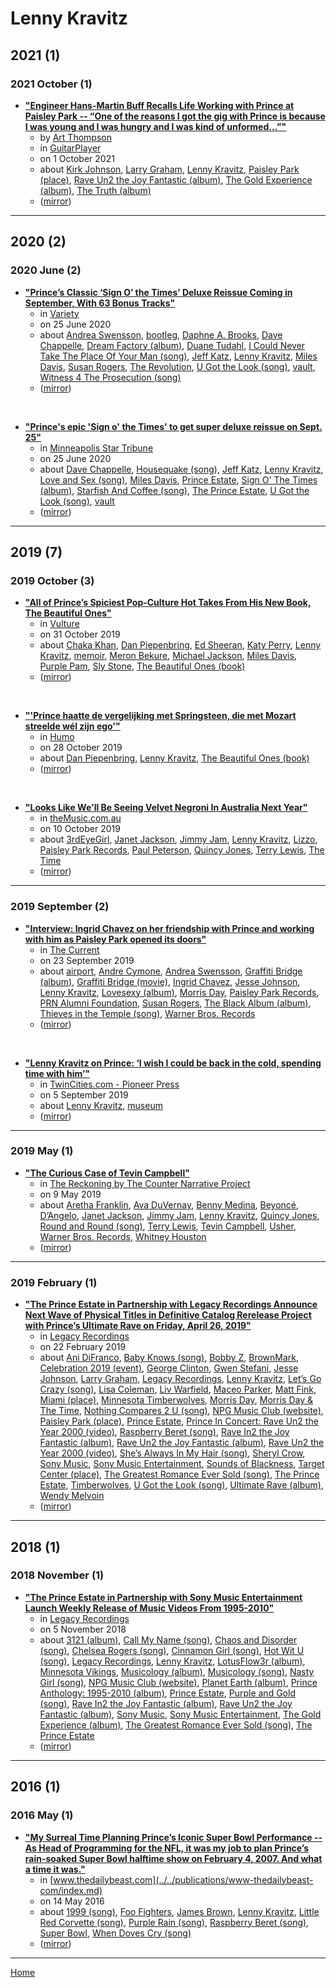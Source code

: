 # Lenny Kravitz

## 2021 (1)

### 2021 October (1)

 - [**"Engineer Hans-Martin Buff Recalls Life Working with Prince at Paisley Park -- “One of the reasons I got the gig with Prince is because I was young and I was hungry and I was kind of unformed...”"**](https://www.guitarplayer.com/players/engineer-hans-martin-buff-recalls-life-working-with-prince-at-paisley-park)
    - by [Art Thompson](../../authors/art-thompson/index.md)
    - in [GuitarPlayer](../../publications/guitarplayer/index.md)
    - on 1 October 2021
    - about [Kirk Johnson](../../topics/kirk-johnson/index.md), [Larry Graham](../../topics/larry-graham/index.md), [Lenny Kravitz](../../topics/lenny-kravitz/index.md), [Paisley Park (place)](../../topics/place/paisley-park/index.md), [Rave Un2 the Joy Fantastic (album)](../../topics/album/rave-un2-the-joy-fantastic/index.md), [The Gold Experience (album)](../../topics/album/the-gold-experience/index.md), [The Truth (album)](../../topics/album/the-truth/index.md)
    - ([mirror](https://web.archive.org/web/*/https://www.guitarplayer.com/players/engineer-hans-martin-buff-recalls-life-working-with-prince-at-paisley-park))

----

## 2020 (2)

### 2020 June (2)

 - [**"Prince’s Classic ‘Sign O’ the Times’ Deluxe Reissue Coming in September, With 63 Bonus Tracks"**](https://variety.com/2020/music/news/prince-sign-o-the-times-deluxe-reissue-bonus-tracks-1234689805/)
    - in [Variety](../../publications/variety/index.md)
    - on 25 June 2020
    - about [Andrea Swensson](../../topics/andrea-swensson/index.md), [bootleg](../../topics/bootleg/index.md), [Daphne A. Brooks](../../topics/daphne-a-brooks/index.md), [Dave Chappelle](../../topics/dave-chappelle/index.md), [Dream Factory (album)](../../topics/album/dream-factory/index.md), [Duane Tudahl](../../topics/duane-tudahl/index.md), [I Could Never Take The Place Of Your Man (song)](../../topics/song/i-could-never-take-the-place-of-your-man/index.md), [Jeff Katz](../../topics/jeff-katz/index.md), [Lenny Kravitz](../../topics/lenny-kravitz/index.md), [Miles Davis](../../topics/miles-davis/index.md), [Susan Rogers](../../topics/susan-rogers/index.md), [The Revolution](../../topics/the-revolution/index.md), [U Got the Look (song)](../../topics/song/u-got-the-look/index.md), [vault](../../topics/vault/index.md), [Witness 4 The Prosecution (song)](../../topics/song/witness-4-the-prosecution/index.md)
    - ([mirror](https://web.archive.org/web/*/https://variety.com/2020/music/news/prince-sign-o-the-times-deluxe-reissue-bonus-tracks-1234689805/))

<br />

 - [**"Prince's epic 'Sign o' the Times' to get super deluxe reissue on Sept. 25"**](https://www.startribune.com/prince-s-epic-sign-o-the-times-to-get-super-deluxe-reissue-on-sept-25/571488832/)
    - in [Minneapolis Star Tribune](../../publications/minneapolis-star-tribune/index.md)
    - on 25 June 2020
    - about [Dave Chappelle](../../topics/dave-chappelle/index.md), [Housequake (song)](../../topics/song/housequake/index.md), [Jeff Katz](../../topics/jeff-katz/index.md), [Lenny Kravitz](../../topics/lenny-kravitz/index.md), [Love and Sex (song)](../../topics/song/love-and-sex/index.md), [Miles Davis](../../topics/miles-davis/index.md), [Prince Estate](../../topics/prince-estate/index.md), [Sign O' The Times (album)](../../topics/album/sign-o-the-times/index.md), [Starfish And Coffee (song)](../../topics/song/starfish-and-coffee/index.md), [The Prince Estate](../../topics/the-prince-estate/index.md), [U Got the Look (song)](../../topics/song/u-got-the-look/index.md), [vault](../../topics/vault/index.md)
    - ([mirror](https://web.archive.org/web/*/https://www.startribune.com/prince-s-epic-sign-o-the-times-to-get-super-deluxe-reissue-on-sept-25/571488832/))

----

## 2019 (7)

### 2019 October (3)

 - [**"All of Prince’s Spiciest Pop-Culture Hot Takes From His New Book, The Beautiful Ones"**](https://www.vulture.com/2019/10/prince-memoir-pop-culture-hot-takes.html)
    - in [Vulture](../../publications/vulture/index.md)
    - on 31 October 2019
    - about [Chaka Khan](../../topics/chaka-khan/index.md), [Dan Piepenbring](../../topics/dan-piepenbring/index.md), [Ed Sheeran](../../topics/ed-sheeran/index.md), [Katy Perry](../../topics/katy-perry/index.md), [Lenny Kravitz](../../topics/lenny-kravitz/index.md), [memoir](../../topics/memoir/index.md), [Meron Bekure](../../topics/meron-bekure/index.md), [Michael Jackson](../../topics/michael-jackson/index.md), [Miles Davis](../../topics/miles-davis/index.md), [Purple Pam](../../topics/purple-pam/index.md), [Sly Stone](../../topics/sly-stone/index.md), [The Beautiful Ones (book)](../../topics/book/the-beautiful-ones/index.md)
    - ([mirror](https://web.archive.org/web/*/https://www.vulture.com/2019/10/prince-memoir-pop-culture-hot-takes.html))

<br />

 - [**"'Prince haatte de vergelijking met Springsteen, die met Mozart streelde wél zijn ego'"**](https://www.humo.be/humo-archief/406597/het-blijft-vreemd-dat-de-politie-de-zaak-heeft-gesloten-we-weten-nog-steeds-niet-wie-prince-die-dodelijke-fentanyl-heeft-gegeven)
    - in [Humo](../../publications/humo/index.md)
    - on 28 October 2019
    - about [Dan Piepenbring](../../topics/dan-piepenbring/index.md), [Lenny Kravitz](../../topics/lenny-kravitz/index.md), [The Beautiful Ones (book)](../../topics/book/the-beautiful-ones/index.md)
    - ([mirror](https://web.archive.org/web/*/https://www.humo.be/humo-archief/406597/het-blijft-vreemd-dat-de-politie-de-zaak-heeft-gesloten-we-weten-nog-steeds-niet-wie-prince-die-dodelijke-fentanyl-heeft-gegeven))

<br />

 - [**"Looks Like We'll Be Seeing Velvet Negroni In Australia Next Year"**](https://themusic.com.au/features/og-flavas-velvet-negroni-cyclone/v8zb09LV1Nc/)
    - in [theMusic.com.au](../../publications/themusic-com-au/index.md)
    - on 10 October 2019
    - about [3rdEyeGirl](../../topics/3rdeyegirl/index.md), [Janet Jackson](../../topics/janet-jackson/index.md), [Jimmy Jam](../../topics/jimmy-jam/index.md), [Lenny Kravitz](../../topics/lenny-kravitz/index.md), [Lizzo](../../topics/lizzo/index.md), [Paisley Park Records](../../topics/paisley-park-records/index.md), [Paul Peterson](../../topics/paul-peterson/index.md), [Quincy Jones](../../topics/quincy-jones/index.md), [Terry Lewis](../../topics/terry-lewis/index.md), [The Time](../../topics/the-time/index.md)
    - ([mirror](https://web.archive.org/web/*/https://themusic.com.au/features/og-flavas-velvet-negroni-cyclone/v8zb09LV1Nc/))

----

### 2019 September (2)

 - [**"Interview: Ingrid Chavez on her friendship with Prince and working with him as Paisley Park opened its doors"**](https://www.thecurrent.org/feature/2019/06/13/interview-ingrid-chavez-on-her-friendship-with-prince-and-working-with-him-as-paisley-par)
    - in [The Current](../../publications/the-current/index.md)
    - on 23 September 2019
    - about [airport](../../topics/airport/index.md), [Andre Cymone](../../topics/andre-cymone/index.md), [Andrea Swensson](../../topics/andrea-swensson/index.md), [Graffiti Bridge (album)](../../topics/album/graffiti-bridge/index.md), [Graffiti Bridge (movie)](../../topics/movie/graffiti-bridge/index.md), [Ingrid Chavez](../../topics/ingrid-chavez/index.md), [Jesse Johnson](../../topics/jesse-johnson/index.md), [Lenny Kravitz](../../topics/lenny-kravitz/index.md), [Lovesexy (album)](../../topics/album/lovesexy/index.md), [Morris Day](../../topics/morris-day/index.md), [Paisley Park Records](../../topics/paisley-park-records/index.md), [PRN Alumni Foundation](../../topics/prn-alumni-foundation/index.md), [Susan Rogers](../../topics/susan-rogers/index.md), [The Black Album (album)](../../topics/album/the-black-album/index.md), [Thieves in the Temple (song)](../../topics/song/thieves-in-the-temple/index.md), [Warner Bros. Records](../../topics/warner-bros-records/index.md)
    - ([mirror](https://web.archive.org/web/*/https://www.thecurrent.org/feature/2019/06/13/interview-ingrid-chavez-on-her-friendship-with-prince-and-working-with-him-as-paisley-par))

<br />

 - [**"Lenny Kravitz on Prince: ‘I wish I could be back in the cold, spending time with him’"**](https://www.twincities.com/2019/09/05/lenny-kravitz-on-prince-i-wish-i-could-be-back-in-the-cold-spending-time-with-him/)
    - in [TwinCities.com - Pioneer Press](../../publications/twincities-com-pioneer-press/index.md)
    - on 5 September 2019
    - about [Lenny Kravitz](../../topics/lenny-kravitz/index.md), [museum](../../topics/museum/index.md)
    - ([mirror](https://web.archive.org/web/*/https://www.twincities.com/2019/09/05/lenny-kravitz-on-prince-i-wish-i-could-be-back-in-the-cold-spending-time-with-him/))

----

### 2019 May (1)

 - [**"The Curious Case of Tevin Campbell"**](https://www.thereckoningmag.com/the-reckoning-blog/the-curious-case-of-tevin-campbell)
    - in [The Reckoning by The Counter Narrative Project](../../publications/the-reckoning-by-the-counter-narrative-project/index.md)
    - on 9 May 2019
    - about [Aretha Franklin](../../topics/aretha-franklin/index.md), [Ava DuVernay](../../topics/ava-duvernay/index.md), [Benny Medina](../../topics/benny-medina/index.md), [Beyoncé](../../topics/beyonc/index.md), [D’Angelo](../../topics/d-angelo/index.md), [Janet Jackson](../../topics/janet-jackson/index.md), [Jimmy Jam](../../topics/jimmy-jam/index.md), [Lenny Kravitz](../../topics/lenny-kravitz/index.md), [Quincy Jones](../../topics/quincy-jones/index.md), [Round and Round (song)](../../topics/song/round-and-round/index.md), [Terry Lewis](../../topics/terry-lewis/index.md), [Tevin Campbell](../../topics/tevin-campbell/index.md), [Usher](../../topics/usher/index.md), [Warner Bros. Records](../../topics/warner-bros-records/index.md), [Whitney Houston](../../topics/whitney-houston/index.md)
    - ([mirror](https://web.archive.org/web/*/https://www.thereckoningmag.com/the-reckoning-blog/the-curious-case-of-tevin-campbell))

----

### 2019 February (1)

 - [**"The Prince Estate in Partnership with Legacy Recordings Announce Next Wave of Physical Titles in Definitive Catalog Rerelease Project with Prince’s Ultimate Rave on Friday, April 26, 2019"**](https://www.legacyrecordings.com/2019/02/22/the-prince-estate-in-partnership-with-legacy-recordings-announce-next-wave-of-physical-titles-cd-dvd-vinyl-in-definitive-catalog-rerelease-project-with-princes-ultimate-rave-on-friday-april-26-2/)
    - in [Legacy Recordings](../../publications/legacy-recordings/index.md)
    - on 22 February 2019
    - about [Ani DiFranco](../../topics/ani-difranco/index.md), [Baby Knows (song)](../../topics/song/baby-knows/index.md), [Bobby Z](../../topics/bobby-z/index.md), [BrownMark](../../topics/brownmark/index.md), [Celebration 2019 (event)](../../topics/event/celebration-2019/index.md), [George Clinton](../../topics/george-clinton/index.md), [Gwen Stefani](../../topics/gwen-stefani/index.md), [Jesse Johnson](../../topics/jesse-johnson/index.md), [Larry Graham](../../topics/larry-graham/index.md), [Legacy Recordings](../../topics/legacy-recordings/index.md), [Lenny Kravitz](../../topics/lenny-kravitz/index.md), [Let’s Go Crazy (song)](../../topics/song/let-s-go-crazy/index.md), [Lisa Coleman](../../topics/lisa-coleman/index.md), [Liv Warfield](../../topics/liv-warfield/index.md), [Maceo Parker](../../topics/maceo-parker/index.md), [Matt Fink](../../topics/matt-fink/index.md), [Miami (place)](../../topics/place/miami/index.md), [Minnesota Timberwolves](../../topics/minnesota-timberwolves/index.md), [Morris Day](../../topics/morris-day/index.md), [Morris Day & The Time](../../topics/morris-day-the-time/index.md), [Nothing Compares 2 U (song)](../../topics/song/nothing-compares-2-u/index.md), [NPG Music Club (website)](../../topics/website/npg-music-club/index.md), [Paisley Park (place)](../../topics/place/paisley-park/index.md), [Prince Estate](../../topics/prince-estate/index.md), [Prince In Concert: Rave Un2 the Year 2000 (video)](../../topics/video/prince-in-concert-rave-un2-the-year-2000/index.md), [Raspberry Beret (song)](../../topics/song/raspberry-beret/index.md), [Rave In2 the Joy Fantastic (album)](../../topics/album/rave-in2-the-joy-fantastic/index.md), [Rave Un2 the Joy Fantastic (album)](../../topics/album/rave-un2-the-joy-fantastic/index.md), [Rave Un2 the Year 2000 (video)](../../topics/video/rave-un2-the-year-2000/index.md), [She’s Always In My Hair (song)](../../topics/song/she-s-always-in-my-hair/index.md), [Sheryl Crow](../../topics/sheryl-crow/index.md), [Sony Music](../../topics/sony-music/index.md), [Sony Music Entertainment](../../topics/sony-music-entertainment/index.md), [Sounds of Blackness](../../topics/sounds-of-blackness/index.md), [Target Center (place)](../../topics/place/target-center/index.md), [The Greatest Romance Ever Sold (song)](../../topics/song/the-greatest-romance-ever-sold/index.md), [The Prince Estate](../../topics/the-prince-estate/index.md), [Timberwolves](../../topics/timberwolves/index.md), [U Got the Look (song)](../../topics/song/u-got-the-look/index.md), [Ultimate Rave (album)](../../topics/album/ultimate-rave/index.md), [Wendy Melvoin](../../topics/wendy-melvoin/index.md)
    - ([mirror](https://web.archive.org/web/*/https://www.legacyrecordings.com/2019/02/22/the-prince-estate-in-partnership-with-legacy-recordings-announce-next-wave-of-physical-titles-cd-dvd-vinyl-in-definitive-catalog-rerelease-project-with-princes-ultimate-rave-on-friday-april-26-2/))

----

## 2018 (1)

### 2018 November (1)

 - [**"The Prince Estate in Partnership with Sony Music Entertainment Launch Weekly Release of Music Videos From 1995-2010"**](https://www.legacyrecordings.com/2018/11/05/the-prince-estate-in-partnership-with-sony-music-entertainment-launch-weekly-release-of-music-videos-from-1995-2010/)
    - in [Legacy Recordings](../../publications/legacy-recordings/index.md)
    - on 5 November 2018
    - about [3121 (album)](../../topics/album/3121/index.md), [Call My Name (song)](../../topics/song/call-my-name/index.md), [Chaos and Disorder (song)](../../topics/song/chaos-and-disorder/index.md), [Chelsea Rogers (song)](../../topics/song/chelsea-rogers/index.md), [Cinnamon Girl (song)](../../topics/song/cinnamon-girl/index.md), [Hot Wit U (song)](../../topics/song/hot-wit-u/index.md), [Legacy Recordings](../../topics/legacy-recordings/index.md), [Lenny Kravitz](../../topics/lenny-kravitz/index.md), [LotusFlow3r (album)](../../topics/album/lotusflow3r/index.md), [Minnesota Vikings](../../topics/minnesota-vikings/index.md), [Musicology (album)](../../topics/album/musicology/index.md), [Musicology (song)](../../topics/song/musicology/index.md), [Nasty Girl (song)](../../topics/song/nasty-girl/index.md), [NPG Music Club (website)](../../topics/website/npg-music-club/index.md), [Planet Earth (album)](../../topics/album/planet-earth/index.md), [Prince Anthology: 1995-2010 (album)](../../topics/album/prince-anthology-1995-2010/index.md), [Prince Estate](../../topics/prince-estate/index.md), [Purple and Gold (song)](../../topics/song/purple-and-gold/index.md), [Rave In2 the Joy Fantastic (album)](../../topics/album/rave-in2-the-joy-fantastic/index.md), [Rave Un2 the Joy Fantastic (album)](../../topics/album/rave-un2-the-joy-fantastic/index.md), [Sony Music](../../topics/sony-music/index.md), [Sony Music Entertainment](../../topics/sony-music-entertainment/index.md), [The Gold Experience (album)](../../topics/album/the-gold-experience/index.md), [The Greatest Romance Ever Sold (song)](../../topics/song/the-greatest-romance-ever-sold/index.md), [The Prince Estate](../../topics/the-prince-estate/index.md)
    - ([mirror](https://web.archive.org/web/*/https://www.legacyrecordings.com/2018/11/05/the-prince-estate-in-partnership-with-sony-music-entertainment-launch-weekly-release-of-music-videos-from-1995-2010/))

----

## 2016 (1)

### 2016 May (1)

 - [**"My Surreal Time Planning Prince’s Iconic Super Bowl Performance -- As Head of Programming for the NFL, it was my job to plan Prince’s rain-soaked Super Bowl halftime show on February 4, 2007. And what a time it was."**](https://www.thedailybeast.com/my-surreal-time-planning-princes-iconic-super-bowl-performance)
    - in [www.thedailybeast.com](../../publications/www-thedailybeast-com/index.md)
    - on 14 May 2016
    - about [1999 (song)](../../topics/song/1999/index.md), [Foo Fighters](../../topics/foo-fighters/index.md), [James Brown](../../topics/james-brown/index.md), [Lenny Kravitz](../../topics/lenny-kravitz/index.md), [Little Red Corvette (song)](../../topics/song/little-red-corvette/index.md), [Purple Rain (song)](../../topics/song/purple-rain/index.md), [Raspberry Beret (song)](../../topics/song/raspberry-beret/index.md), [Super Bowl](../../topics/super-bowl/index.md), [When Doves Cry (song)](../../topics/song/when-doves-cry/index.md)
    - ([mirror](https://web.archive.org/web/*/https://www.thedailybeast.com/my-surreal-time-planning-princes-iconic-super-bowl-performance))

----

[Home](../index.md)

